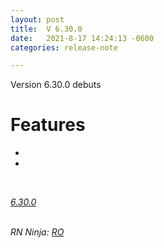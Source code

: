 ```yaml
---
layout: post
title:  V 6.30.0
date:   2021-8-17 14:24:13 -0600
categories: release-note

---
```

Version 6.30.0 debuts 

# Features

- 
- 
    

<br/>

*[6.30.0](https://github.com/streetparking/my-streetparking/releases/tag/v6.30.0)*
<br/>
<br/>


_RN Ninja: [RO](https://github.com/robyanna)_
 
 
 